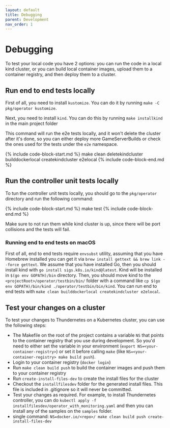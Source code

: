 ```yaml
---
layout: default
title: Debugging
parent: Development
nav_order: 1
---
```


# Debugging

To test your local code you have 2 options: you can run the code in a local kind cluster, or you can build local container images, upload them to a container registry, and then deploy them to a cluster.

## Run end to end tests locally

First of all, you need to install `kustomize`. You can do it by running `make -C pkg/operator kustomize`.

Next, you need to install `kind`. You can do this by running `make installkind` in the main project folder

This command will run the e2e tests locally, and it won't delete the cluster after it's done, so you can either deploy more GameServerBuilds or check the ones used for the tests under the `e2e` namespace.

{% include code-block-start.md %}
make clean deletekindcluster builddockerlocal createkindcluster e2elocal
{% include code-block-end.md %}

## Run the controller unit tests locally

To tun the controller unit tests locally, you should go to the `pkg/operator` directory and run the following command:

{% include code-block-start.md %}
make test
{% include code-block-end.md %}

Make sure to not run them while kind cluster is up, since there will be port collisions and the tests will fail.

### Running end to end tests on macOS

First of all, end to end tests require `envsubst` utility, assuming that you have Homebrew installed you can get it via `brew install gettext && brew link --force gettext`.
We assume that you have installed Go, then you should install kind with `go install sigs.k8s.io/kind@latest`. Kind will be installed in `$(go env GOPATH)/bin` directory. Then, you should move kind to the `<projectRoot>/operator/testbin/bin/` folder with a command like `cp $(go env GOPATH)/bin/kind ./operator/testbin/bin/kind`. You can run end to end tests with `make clean builddockerlocal createkindcluster e2elocal`.

## Test your changes on a cluster

To test your changes to Thundernetes on a Kubernetes cluster, you can use the following steps:

- The Makefile on the root of the project contains a variable `NS` that points to the container registry that you use during development. So you'd need to either set the variable in your environment (`export NS=<your-container-registry>`) or set it before calling `make` (like `NS=<your-container-registry> make build push`).
- Login to your container registry (`docker login`)
- Run `make clean build push` to build the container images and push them to your container registry
- Run `create-install-files-dev` to create the install files for the cluster
- Checkout the `installfilesdev` folder for the generated install files. This file is included in .gitignore so it will never be committed.
- Test your changes as required. For example, to install Thundernetes controller, you can do `kubectl apply -f installfilesdev/operator_with_monitoring.yaml` and then you can install any of the samples on the `samples` folder.
- single command: `NS=docker.io/<repo>/ make clean build push create-install-files-dev`
